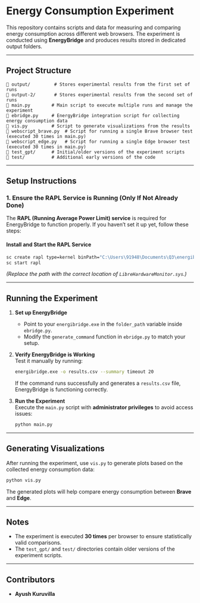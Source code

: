 # Energy Consumption Experiment

This repository contains scripts and data for measuring and comparing energy consumption across different web browsers. The experiment is conducted using **EnergyBridge** and produces results stored in dedicated output folders.

---

## **Project Structure**
```
📁 output/         # Stores experimental results from the first set of runs
📁 output-2/       # Stores experimental results from the second set of runs
📄 main.py        # Main script to execute multiple runs and manage the experiment
📄 ebridge.py     # EnergyBridge integration script for collecting energy consumption data
📄 vis.py         # Script to generate visualizations from the results
📄 webscript_brave.py  # Script for running a single Brave browser test (executed 30 times in main.py)
📄 webscript_edge.py   # Script for running a single Edge browser test (executed 30 times in main.py)
📁 test_gpt/      # Initial/older versions of the experiment scripts
📁 test/          # Additional early versions of the code
```

---

## **Setup Instructions**
### **1. Ensure the RAPL Service is Running (Only If Not Already Done)**
The **RAPL (Running Average Power Limit) service** is required for EnergyBridge to function properly. If you haven’t set it up yet, follow these steps:

#### **Install and Start the RAPL Service**
```sh
sc create rapl type=kernel binPath="C:\Users\91948\Documents\Q3\energibridge-\LibreHardwareMonitor.sys"
sc start rapl
```
*(Replace the path with the correct location of `LibreHardwareMonitor.sys`.)*

---

## **Running the Experiment**
1. **Set up EnergyBridge**  
   - Point to your `energibridge.exe` in the `folder_path` variable inside `ebridge.py`.  
   - Modify the `generate_command` function in `ebridge.py` to match your setup.

2. **Verify EnergyBridge is Working**  
   Test it manually by running:
   ```sh
   energibridge.exe -o results.csv --summary timeout 20
   ```
   If the command runs successfully and generates a `results.csv` file, EnergyBridge is functioning correctly.

3. **Run the Experiment**  
   Execute the `main.py` script with **administrator privileges** to avoid access issues:
   ```sh
   python main.py
   ```

---

## **Generating Visualizations**
After running the experiment, use `vis.py` to generate plots based on the collected energy consumption data:
```sh
python vis.py
```
The generated plots will help compare energy consumption between **Brave** and **Edge**.

---

## **Notes**
- The experiment is executed **30 times** per browser to ensure statistically valid comparisons.
- The `test_gpt/` and `test/` directories contain older versions of the experiment scripts.

---

## **Contributors**
- **Ayush Kuruvilla**

